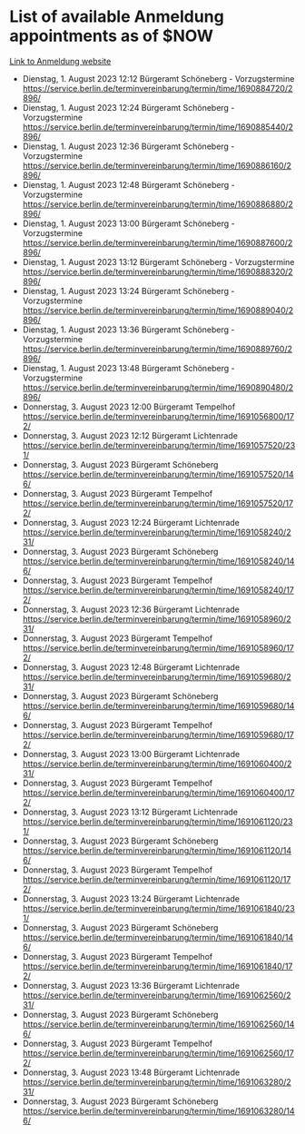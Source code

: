 # List of available Anmeldung appointments as of $NOW
[Link to Anmeldung website](https://service.berlin.de/terminvereinbarung/termin/tag.php?termin=1&anliegen[]=120686&dienstleisterlist=122210,122217,327316,122219,327312,122227,327314,122231,327346,122243,327348,122254,122252,329742,122260,329745,122262,329748,122271,327278,122273,327274,122277,327276,330436,122280,327294,122282,327290,122284,327292,122291,327270,122285,327266,122286,327264,122296,327268,150230,329760,122297,327286,122294,327284,122312,329763,122314,329775,122304,327330,122311,327334,122309,327332,317869,122281,327352,122279,329772,122283,122276,327324,122274,327326,122267,329766,122246,327318,122251,327320,122257,327322,122208,327298,122226,327300&herkunft=http%3A%2F%2Fservice.berlin.de%2Fdienstleistung%2F120686%2F)
- Dienstag, 1. August 2023 12:12 Bürgeramt Schöneberg - Vorzugstermine https://service.berlin.de/terminvereinbarung/termin/time/1690884720/2896/
- Dienstag, 1. August 2023 12:24 Bürgeramt Schöneberg - Vorzugstermine https://service.berlin.de/terminvereinbarung/termin/time/1690885440/2896/
- Dienstag, 1. August 2023 12:36 Bürgeramt Schöneberg - Vorzugstermine https://service.berlin.de/terminvereinbarung/termin/time/1690886160/2896/
- Dienstag, 1. August 2023 12:48 Bürgeramt Schöneberg - Vorzugstermine https://service.berlin.de/terminvereinbarung/termin/time/1690886880/2896/
- Dienstag, 1. August 2023 13:00 Bürgeramt Schöneberg - Vorzugstermine https://service.berlin.de/terminvereinbarung/termin/time/1690887600/2896/
- Dienstag, 1. August 2023 13:12 Bürgeramt Schöneberg - Vorzugstermine https://service.berlin.de/terminvereinbarung/termin/time/1690888320/2896/
- Dienstag, 1. August 2023 13:24 Bürgeramt Schöneberg - Vorzugstermine https://service.berlin.de/terminvereinbarung/termin/time/1690889040/2896/
- Dienstag, 1. August 2023 13:36 Bürgeramt Schöneberg - Vorzugstermine https://service.berlin.de/terminvereinbarung/termin/time/1690889760/2896/
- Dienstag, 1. August 2023 13:48 Bürgeramt Schöneberg - Vorzugstermine https://service.berlin.de/terminvereinbarung/termin/time/1690890480/2896/
- Donnerstag, 3. August 2023 12:00 Bürgeramt Tempelhof https://service.berlin.de/terminvereinbarung/termin/time/1691056800/172/
- Donnerstag, 3. August 2023 12:12 Bürgeramt Lichtenrade https://service.berlin.de/terminvereinbarung/termin/time/1691057520/231/
- Donnerstag, 3. August 2023  Bürgeramt Schöneberg https://service.berlin.de/terminvereinbarung/termin/time/1691057520/146/
- Donnerstag, 3. August 2023  Bürgeramt Tempelhof https://service.berlin.de/terminvereinbarung/termin/time/1691057520/172/
- Donnerstag, 3. August 2023 12:24 Bürgeramt Lichtenrade https://service.berlin.de/terminvereinbarung/termin/time/1691058240/231/
- Donnerstag, 3. August 2023  Bürgeramt Schöneberg https://service.berlin.de/terminvereinbarung/termin/time/1691058240/146/
- Donnerstag, 3. August 2023  Bürgeramt Tempelhof https://service.berlin.de/terminvereinbarung/termin/time/1691058240/172/
- Donnerstag, 3. August 2023 12:36 Bürgeramt Lichtenrade https://service.berlin.de/terminvereinbarung/termin/time/1691058960/231/
- Donnerstag, 3. August 2023  Bürgeramt Tempelhof https://service.berlin.de/terminvereinbarung/termin/time/1691058960/172/
- Donnerstag, 3. August 2023 12:48 Bürgeramt Lichtenrade https://service.berlin.de/terminvereinbarung/termin/time/1691059680/231/
- Donnerstag, 3. August 2023  Bürgeramt Schöneberg https://service.berlin.de/terminvereinbarung/termin/time/1691059680/146/
- Donnerstag, 3. August 2023  Bürgeramt Tempelhof https://service.berlin.de/terminvereinbarung/termin/time/1691059680/172/
- Donnerstag, 3. August 2023 13:00 Bürgeramt Lichtenrade https://service.berlin.de/terminvereinbarung/termin/time/1691060400/231/
- Donnerstag, 3. August 2023  Bürgeramt Tempelhof https://service.berlin.de/terminvereinbarung/termin/time/1691060400/172/
- Donnerstag, 3. August 2023 13:12 Bürgeramt Lichtenrade https://service.berlin.de/terminvereinbarung/termin/time/1691061120/231/
- Donnerstag, 3. August 2023  Bürgeramt Schöneberg https://service.berlin.de/terminvereinbarung/termin/time/1691061120/146/
- Donnerstag, 3. August 2023  Bürgeramt Tempelhof https://service.berlin.de/terminvereinbarung/termin/time/1691061120/172/
- Donnerstag, 3. August 2023 13:24 Bürgeramt Lichtenrade https://service.berlin.de/terminvereinbarung/termin/time/1691061840/231/
- Donnerstag, 3. August 2023  Bürgeramt Schöneberg https://service.berlin.de/terminvereinbarung/termin/time/1691061840/146/
- Donnerstag, 3. August 2023  Bürgeramt Tempelhof https://service.berlin.de/terminvereinbarung/termin/time/1691061840/172/
- Donnerstag, 3. August 2023 13:36 Bürgeramt Lichtenrade https://service.berlin.de/terminvereinbarung/termin/time/1691062560/231/
- Donnerstag, 3. August 2023  Bürgeramt Schöneberg https://service.berlin.de/terminvereinbarung/termin/time/1691062560/146/
- Donnerstag, 3. August 2023  Bürgeramt Tempelhof https://service.berlin.de/terminvereinbarung/termin/time/1691062560/172/
- Donnerstag, 3. August 2023 13:48 Bürgeramt Lichtenrade https://service.berlin.de/terminvereinbarung/termin/time/1691063280/231/
- Donnerstag, 3. August 2023  Bürgeramt Schöneberg https://service.berlin.de/terminvereinbarung/termin/time/1691063280/146/
